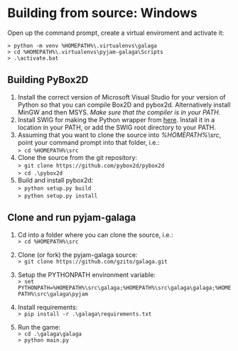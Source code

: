 # Building from source: Windows

Open up the command prompt, create a virtual enviroment and activate it:

`> python -m venv %HOMEPATH%\.virtualenvs\galaga`  
`> cd %HOMEPATH%\.virtualenvs\pyjam-galaga\Scripts`  
`> .\activate.bat`  

## Building PyBox2D
1. Install the correct version of Microsoft Visual Studio for your version of Python so that you can compile Box2D and pybox2d. Alternatively install MinGW and then MSYS. *Make sure that the compiler is in your PATH*.    
2. Install SWIG for making the Python wrapper from [here](https://www.swig.org/download.html). Install it in a location in your PATH, or add the SWIG root directory to your PATH.    
3. Assuming that you want to clone the source into *%HOMEPATH%\src*, point your command prompt into that folder, i.e.:  
`> cd %HOMEPATH%\src`
4. Clone the source from the git repository:    
`> git clone https://github.com/pybox2d/pybox2d`  
`> cd .\pybox2d`
5. Build and install pybox2d:  
`> python setup.py build`  
`> python setup.py install`

## Clone and run pyjam-galaga

1. Cd into a folder where you can clone the source, i.e.:  
`> cd %HOMEPATH%\src`

2. Clone (or fork) the pyjam-galaga source:  
`> git clone https://github.com/gzito/galaga.git`

3. Setup the PYTHONPATH environment variable:  
`> set PYTHONPATH=%HOMEPATH%\src\galaga;%HOMEPATH%\src\galaga\galaga;%HOMEPATH%\src\galaga\pyjam`

4. Install requirements:  
`> pip install -r .\galaga\requirements.txt`

5. Run the game:  
`> cd .\galaga\galaga`  
`> python main.py`

